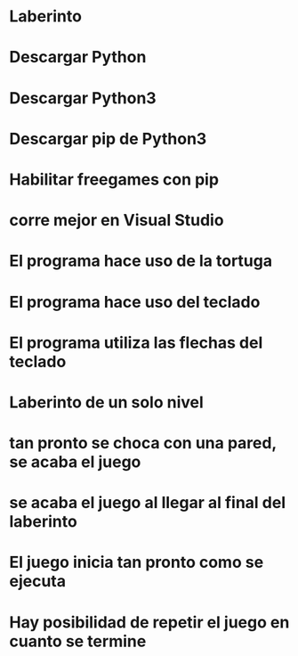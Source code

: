# Laberinto

# Descargar Python
# Descargar Python3
# Descargar pip de Python3
# Habilitar freegames con pip

# corre mejor en Visual Studio 
# El programa hace uso de la tortuga
# El programa hace uso del teclado
# El programa utiliza las flechas del teclado

# Laberinto de un solo nivel
# tan pronto se choca con una pared, se acaba el juego
# se acaba el juego al llegar al final del laberinto
# El juego inicia tan pronto como se ejecuta
# Hay posibilidad de repetir el juego en cuanto se termine
